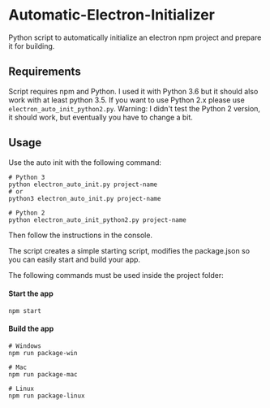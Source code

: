 # Automatic-Electron-Initializer
Python script to automatically initialize an electron npm project and prepare it for building.

## Requirements
Script requires npm and Python. I used it with Python 3.6 but it should also work with at least python 3.5.
If you want to use Python 2.x please use `electron_auto_init_python2.py`. Warning: I didn't test the Python 2 version, it should work, but eventually you have to change a bit. 

## Usage
Use the auto init with the following command:
```
# Python 3
python electron_auto_init.py project-name
# or
python3 electron_auto_init.py project-name

# Python 2
python electron_auto_init_python2.py project-name
```
Then follow the instructions in the console.

The script creates a simple starting script, modifies the package.json so you can easily start and build your app.

The following commands must be used inside the project folder:
#### Start the app
```
npm start
```

#### Build the app
```
# Windows
npm run package-win

# Mac
npm run package-mac

# Linux
npm run package-linux
```

